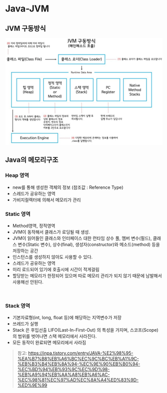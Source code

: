 # Java-JVM


## JVM 구동방식
![](./img/jvm.png)


## Java의 메모리구조

### Heap 영역
- new를 통해 생성한 객체의 정보 (참조값 : Reference Type)
- 스레드가 공유하는 영역
- 가비지컬렉터에 의해서 메모리가 관리


### Static 영역
- Method영역, 정적영역
- JVM이 동작해서 클래스가 로딩될 때 생성.
- JVM이 읽어들인 클래스와 인터페이스 대한 런타임 상수 풀, 멤버 변수(필드), 클래스 변수(Static 변수), 상수(final), 생성자(constructor)와 메소드(method) 등을 저장하는 공간
- 인스턴스를 생성하지 않아도 사용할 수 있다.
- 스레드가 공유하는 영역
- 미리 로드되어 있기에 호출시에 시간이 적게걸림
- 할당받는 메모리가 한정되어 있으며
따로 메모리 관리가 되지 않기 때문에​
남발해서 사용해선 안된다.

​
### Stack 영역
- 기본자료형(int, long, float 등)에 해당하는 지역변수가 저장
- 쓰레드가 실행
- Stack 은 후입선출 LIFO(Last-In-First-Out) 의 특성을 가지며, 스코프(Scope) 의 범위를 벗어나면 스택 메모리에서 사라진다.
- 모든 동작이 완료되면 메모리에서 사라짐


> 참고: https://inpa.tistory.com/entry/JAVA-%E2%98%95-%EA%B7%B8%EB%A6%BC%EC%9C%BC%EB%A1%9C-%EB%B3%B4%EB%8A%94-%EC%9E%90%EB%B0%94-%EC%BD%94%EB%93%9C%EC%9D%98-%EB%A9%94%EB%AA%A8%EB%A6%AC-%EC%98%81%EC%97%AD%EC%8A%A4%ED%83%9D-%ED%9E%99
